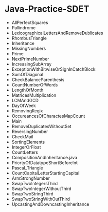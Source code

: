 # Java-Practice-SDET
 
- AllPerfectSquares
- Pallindrome
- LexicographicalLettersAndRemoveDublicates
- RhombusTriangle
- Inheritance
- MissingNumbers
- Prime
- NextPrimeNumber
- IncreasingSubArray
- ExceptionWithBitwiseOrSignInCatchBlock
- SumOfDiagonal
- CheckBalanceParenthesis
- CountNumberOfWords
- LengthOfMonth
- MatricesMultiplication
- LCMAndGCD
- DayOfWeek
- RemovingRegix
- OccureancesOfCharactesMapCount
- Main
- RemoveDuplicatesWithoutSet
- ReversingNumber
- CheckMail
- SortingElements
- IntegerOrFloat
- CountLetters
- CompositionAndInheritance.java
- PriortyOfDatatypeShortBeforeInt
- Pascal_Triangle
- CountCapitalLetterStartingCapital
- ArmStrongNumber
- SwapTwoIntegersThird
- SwapTwoIntegerWithoutThird
- SwapTwoStringThird
- SwapTwoStringWithOutThird
- UpcastingAndDowncastingInheritance

